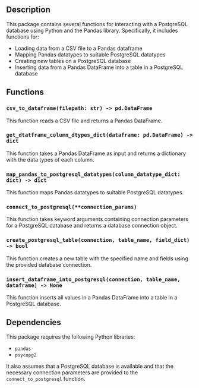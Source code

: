 ## Description

This package contains several functions for interacting with a PostgreSQL database using Python and the Pandas library. Specifically, it includes functions for:

- Loading data from a CSV file to a Pandas dataframe
- Mapping Pandas datatypes to suitable PostgreSQL datatypes
- Creating new tables on a PostgreSQL database
- Inserting data from a Pandas DataFrame into a table in a PostgreSQL database

## Functions

### `csv_to_dataframe(filepath: str) -> pd.DataFrame`

This function reads a CSV file and returns a Pandas DataFrame.

### `get_dtatframe_column_dtypes_dict(dataframe: pd.DataFrame) -> dict`

This function takes a Pandas DataFrame as input and returns a dictionary with the data types of each column.

### `map_pandas_to_postgresql_datatypes(column_datatype_dict: dict) -> dict`

This function maps Pandas datatypes to suitable PostgreSQL datatypes.

### `connect_to_postgresql(**connection_params)`

This function takes keyword arguments containing connection parameters for a PostgreSQL database and returns a database connection object.

### `create_postgresql_table(connection, table_name, field_dict) -> bool`

This function creates a new table with the specified name and fields using the provided database connection.

### `insert_dataframe_into_postgresql(connection, table_name, dataframe) -> None`

This function inserts all values in a Pandas DataFrame into a table in a PostgreSQL database.

## Dependencies

This package requires the following Python libraries:

- `pandas`
- `psycopg2`

It also assumes that a PostgreSQL database is available and that the necessary connection parameters are provided to the `connect_to_postgresql` function.
